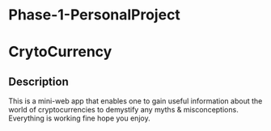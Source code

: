 # Phase-1-PersonalProject
# CrytoCurrency

## Description
This is a mini-web app that enables one to gain useful information about the world of cryptocurrencies to demystify any myths & misconceptions.
Everything is working fine hope you enjoy.
